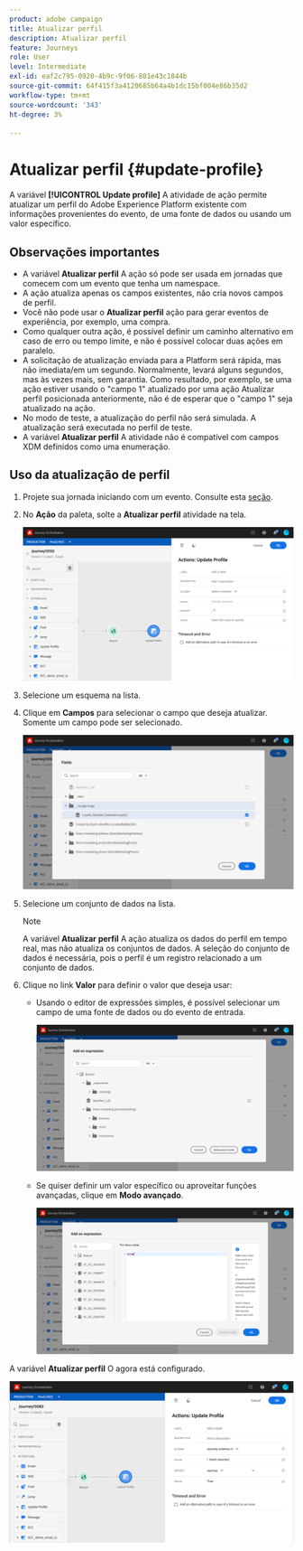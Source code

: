 ```yaml
---
product: adobe campaign
title: Atualizar perfil
description: Atualizar perfil
feature: Journeys
role: User
level: Intermediate
exl-id: eaf2c795-0920-4b9c-9f06-801e43c1844b
source-git-commit: 64f415f3a4120685b64a4b1dc15bf004e86b35d2
workflow-type: tm+mt
source-wordcount: '343'
ht-degree: 3%

---
```


# Atualizar perfil {#update-profile}

A variável **[!UICONTROL Update profile]** A atividade de ação permite atualizar um perfil do Adobe Experience Platform existente com informações provenientes do evento, de uma fonte de dados ou usando um valor específico.

## Observações importantes

* A variável **Atualizar perfil** A ação só pode ser usada em jornadas que comecem com um evento que tenha um namespace.
* A ação atualiza apenas os campos existentes, não cria novos campos de perfil.
* Você não pode usar o **Atualizar perfil** ação para gerar eventos de experiência, por exemplo, uma compra.
* Como qualquer outra ação, é possível definir um caminho alternativo em caso de erro ou tempo limite, e não é possível colocar duas ações em paralelo.
* A solicitação de atualização enviada para a Platform será rápida, mas não imediata/em um segundo. Normalmente, levará alguns segundos, mas às vezes mais, sem garantia. Como resultado, por exemplo, se uma ação estiver usando o &quot;campo 1&quot; atualizado por uma ação Atualizar perfil posicionada anteriormente, não é de esperar que o &quot;campo 1&quot; seja atualizado na ação.
* No modo de teste, a atualização do perfil não será simulada. A atualização será executada no perfil de teste.
* A variável **Atualizar perfil** A atividade não é compatível com campos XDM definidos como uma enumeração.

## Uso da atualização de perfil

1. Projete sua jornada iniciando com um evento. Consulte esta [seção](../building-journeys/journey.md).

1. No **Ação** da paleta, solte a **Atualizar perfil** atividade na tela.

   ![](../assets/profileupdate0.png)

1. Selecione um esquema na lista.

1. Clique em **Campos** para selecionar o campo que deseja atualizar. Somente um campo pode ser selecionado.

   ![](../assets/profileupdate2.png)

1. Selecione um conjunto de dados na lista.

   >[!NOTE]
   >
   >A variável **Atualizar perfil** A ação atualiza os dados do perfil em tempo real, mas não atualiza os conjuntos de dados. A seleção do conjunto de dados é necessária, pois o perfil é um registro relacionado a um conjunto de dados.

1. Clique no link **Valor** para definir o valor que deseja usar:

   * Usando o editor de expressões simples, é possível selecionar um campo de uma fonte de dados ou do evento de entrada.

      ![](../assets/profileupdate4.png)

   * Se quiser definir um valor específico ou aproveitar funções avançadas, clique em **Modo avançado**.

      ![](../assets/profileupdate3.png)

A variável **Atualizar perfil** O agora está configurado.

![](../assets/profileupdate1.png)
